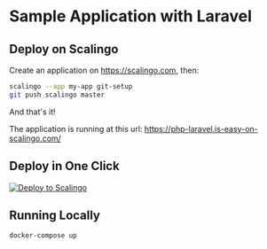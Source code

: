 # Sample Application with Laravel

## Deploy on Scalingo

Create an application on https://scalingo.com, then:

```sh
scalingo --app my-app git-setup
git push scalingo master
```

And that's it!

The application is running at this url: https://php-laravel.is-easy-on-scalingo.com/

## Deploy in One Click

[![Deploy to Scalingo](https://cdn.scalingo.com/deploy/button.svg)](https://my.osc-fr1.scalingo.com/deploy?source=https://github.com/Scalingo/sample-erlang)

## Running Locally

```sh
docker-compose up
```